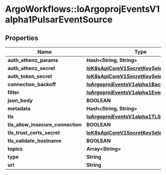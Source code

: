# ArgoWorkflows::IoArgoprojEventsV1alpha1PulsarEventSource

## Properties
Name | Type | Description | Notes
------------ | ------------- | ------------- | -------------
**auth_athenz_params** | **Hash&lt;String, String&gt;** |  | [optional] 
**auth_athenz_secret** | [**IoK8sApiCoreV1SecretKeySelector**](IoK8sApiCoreV1SecretKeySelector.md) |  | [optional] 
**auth_token_secret** | [**IoK8sApiCoreV1SecretKeySelector**](IoK8sApiCoreV1SecretKeySelector.md) |  | [optional] 
**connection_backoff** | [**IoArgoprojEventsV1alpha1Backoff**](IoArgoprojEventsV1alpha1Backoff.md) |  | [optional] 
**filter** | [**IoArgoprojEventsV1alpha1EventSourceFilter**](IoArgoprojEventsV1alpha1EventSourceFilter.md) |  | [optional] 
**json_body** | **BOOLEAN** |  | [optional] 
**metadata** | **Hash&lt;String, String&gt;** |  | [optional] 
**tls** | [**IoArgoprojEventsV1alpha1TLSConfig**](IoArgoprojEventsV1alpha1TLSConfig.md) |  | [optional] 
**tls_allow_insecure_connection** | **BOOLEAN** |  | [optional] 
**tls_trust_certs_secret** | [**IoK8sApiCoreV1SecretKeySelector**](IoK8sApiCoreV1SecretKeySelector.md) |  | [optional] 
**tls_validate_hostname** | **BOOLEAN** |  | [optional] 
**topics** | **Array&lt;String&gt;** |  | [optional] 
**type** | **String** |  | [optional] 
**url** | **String** |  | [optional] 



